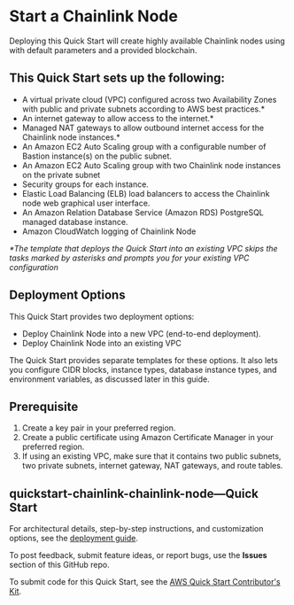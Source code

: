 # Start a Chainlink Node

Deploying this Quick Start will create highly available Chainlink nodes using with default parameters and a provided blockchain.

## This Quick Start sets up the following:

- A virtual private cloud (VPC) configured across two Availability Zones with public and private subnets according to AWS best practices.\*
- An internet gateway to allow access to the internet.\*
- Managed NAT gateways to allow outbound internet access for the Chainlink node instances.\*
- An Amazon EC2 Auto Scaling group with a configurable number of Bastion instance(s) on the public subnet.
- An Amazon EC2 Auto Scaling group with two Chainlink node instances on the private subnet
- Security groups for each instance.
- Elastic Load Balancing (ELB) load balancers to access the Chainlink node web graphical user interface.
- An Amazon Relation Database Service (Amazon RDS) PostgreSQL managed database instance.
- Amazon CloudWatch logging of Chainlink Node

_\*The template that deploys the Quick Start into an existing VPC skips the tasks marked by asterisks and prompts you for your existing VPC configuration_

## Deployment Options

This Quick Start provides two deployment options:

- Deploy Chainlink Node into a new VPC (end-to-end deployment).
- Deploy Chainlink Node into an existing VPC

The Quick Start provides separate templates for these options. It also lets you configure
CIDR blocks, instance types, database instance types, and environment variables, as discussed later in this guide.

## Prerequisite

1. Create a key pair in your preferred region.
2. Create a public certificate using Amazon Certificate Manager in your preferred region.
3. If using an existing VPC, make sure that it contains two public subnets, two private subnets, internet gateway, NAT gateways, and route tables.

## quickstart-chainlink-chainlink-node—Quick Start

For architectural details, step-by-step instructions, and customization options, see the [deployment guide](https://aws-quickstart.github.io/quickstart-chainlink-chainlink-node/).

To post feedback, submit feature ideas, or report bugs, use the **Issues** section of this GitHub repo.

To submit code for this Quick Start, see the [AWS Quick Start Contributor's Kit](https://aws-quickstart.github.io/).
